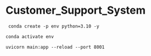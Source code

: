# Customer_Support_System

```
 conda create -p env python=3.10 -y
```
```
conda activate env
```
```
uvicorn main:app --reload --port 8001
```